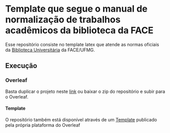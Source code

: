 # Template que segue o manual de normalização de trabalhos acadêmicos da biblioteca da FACE
Esse repositório consiste no template latex que atende as normas oficiais da [Biblioteca Universitária](https://face.ufmg.br/component/phocadownload/category/1-bilioteca.html?download=5:manual-de-normalizacao) da FACE/UFMG.

## Execução

### Overleaf
Basta duplicar o projeto neste [link](https://www.overleaf.com/read/zhsmfnknbtww#489ff2) ou baixar o zip do repositório e subir para o Overleaf.

#### Template
O repositório também está disponível através de um [Template](https://www.overleaf.com/latex/templates/trabalho-academico-face-ufmg/qptjstjrbvhj) publicado pela própria plataforma do Overleaf